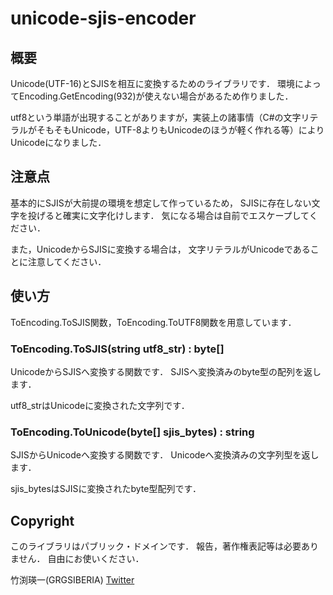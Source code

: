 unicode-sjis-encoder
=================================

## 概要
Unicode(UTF-16)とSJISを相互に変換するためのライブラリです．
環境によってEncoding.GetEncoding(932)が使えない場合があるため作りました．

utf8という単語が出現することがありますが，実装上の諸事情（C#の文字リテラルがそもそもUnicode，UTF-8よりもUnicodeのほうが軽く作れる等）によりUnicodeになりました．

## 注意点
基本的にSJISが大前提の環境を想定して作っているため，
SJISに存在しない文字を投げると確実に文字化けします．
気になる場合は自前でエスケープしてください．

また，UnicodeからSJISに変換する場合は，
文字リテラルがUnicodeであることに注意してください．

## 使い方
ToEncoding.ToSJIS関数，ToEncoding.ToUTF8関数を用意しています．

### ToEncoding.ToSJIS(string utf8_str) : byte[]
UnicodeからSJISへ変換する関数です．
SJISへ変換済みのbyte型の配列を返します．

utf8_strはUnicodeに変換された文字列です．

### ToEncoding.ToUnicode(byte[] sjis_bytes) : string
SJISからUnicodeへ変換する関数です．
Unicodeへ変換済みの文字列型を返します．

sjis_bytesはSJISに変換されたbyte型配列です．


## Copyright
このライブラリはパブリック・ドメインです．
報告，著作権表記等は必要ありません．
自由にお使いください．

竹渕瑛一(GRGSIBERIA)
[Twitter](https://twitter.com/GRGSIBERIA)